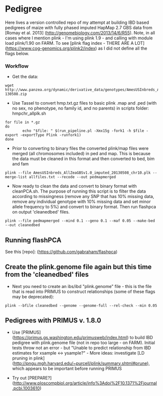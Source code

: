 Pedigree
========

Here lives a version controlled repo of my attempt at building IBD based pedigrees of maize with fully phased imputed HapMap 2.7 GBS data from [Romay et al. 2013] (http://genomebiology.com/2013/14/6/R55). Note, in all cases where I mention plink - I'm using plink 1.9 - and calling with module load plink/1.90 on FARM. To see [plink flag index - THERE ARE A LOT] (https://www.cog-genomics.org/plink2/index) as I did not define all the flags below.

### Workflow
- Get the data: 
```
wget http://www.panzea.org/dynamic/derivative_data/genotypes/AmesUSInbreds_AllZeaGBSv1.0_imputed-130508.zip
```

- Use Tassel to convert hmp.txt.gz files to basic plink .map and .ped (with no sex, no phenotype, no family id, and no parents) in scripts folder: hmpchr_allplk.sh
```
for file in *.gz
do
        echo "$file: " $(run_pipeline.pl -Xmx15g -fork1 -h $file -export -exportType Plink -runfork1)
done
```
- Prior to converting to binary files the converted plink/map files were merged (all chromosomes included) in ped and map. This is because the data must be cleaned in this format and then converted to bed, bim and fam

```
plink --file AmesUSInbreds_AllZeaGBSv1.0_imputed_20130508_chr10.plk --merge-list allfiles.txt --recode --out pedmapmerged
```

- Now ready to clean the data and convert to binary format with cleanPCA.sh. The purpose of running this script is to filter the data according to missingness (remove any SNP that has 10% missing data, remove any individual genotype with 10% missing data and set minor allele frequency to 5%) and convert to binary format. Then run flashpca on output 'cleanedbed' files.

```
plink --file pedmapmerged --mind 0.1 --geno 0.1 --maf 0.05 --make-bed --out cleanedbed
```

## Running flashPCA

See this [repo]: (https://github.com/gabraham/flashpca)

## Create the plink.genome file again but this time from the 'cleanedbed' files
- Next you need to create an ibs/ibd "plink.genome" file - this is the file that is read into PRIMUS to construct relationships (some of these flags may be deprecated):

```
plink --bfile cleanedbed --genome --genome-full --rel-check --min 0.05
```

## Pedigrees with PRIMUS v. 1.8.0
- Use [PRIMUS] (https://primus.gs.washington.edu/primusweb/index.html) to build IBD pedigree with plink.genome file (not in repo too large - on FARM). Initial tests throw not an error - but "Unable to predict relationship from IBD estimates for xsample <-> ysample?"
        - More ideas: investigate [LD pruning in plink] (http://pngu.mgh.harvard.edu/~purcell/plink/summary.shtml#prune), which appears to be important before running PRIMUS
        


- Try out [PREPARE?] (http://www.ploscompbiol.org/article/info%3Adoi%2F10.1371%2Fjournal.pcbi.1003610)
